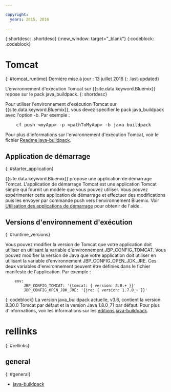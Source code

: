 ```yaml
---

copyright:
  years: 2015, 2016

---
```


{:shortdesc: .shortdesc}
{:new_window: target="_blank"}
{:codeblock: .codeblock}


# Tomcat
{: #tomcat_runtime}
Dernière mise à jour : 13 juillet 2016
{: .last-updated}

L'environnement d'exécution Tomcat sur {{site.data.keyword.Bluemix}} repose sur le pack java_buildpack.
{: shortdesc}

Pour utiliser l'environnement d'exécution Tomcat sur {{site.data.keyword.Bluemix}}, vous devez spécifier le pack java_buildpack avec l'option -b. Par exemple :
<pre>
    cf push &lt;myApp&gt; -p &lt;pathToMyApp&gt; -b java_buildpack
</pre>

Pour plus d'informations sur l'environnement d'exécution Tomcat, voir le fichier [Readme java-buildpack](https://github.com/cloudfoundry/java-buildpack/blob/master/README.md).

## Application de démarrage
{: #starter_application}

{{site.data.keyword.Bluemix}} propose une application de démarrage Tomcat.  L'application de démarrage Tomcat est une application Tomcat simple qui fournit un modèle que vous pouvez utiliser. Vous pouvez expérimenter cette application de démarrage et effectuer des modifications puis les envoyer par commande push vers l'environnement Bluemix. Voir [Utilisation des applications de démarrage](../../cfapps/starter_app_usage.html) pour obtenir de l'aide.

## Versions d'environnement d'exécution
{: #runtime_versions}

Vous pouvez modifier la version de Tomcat que votre application doit utiliser en utilisant la variable d'environnement JBP_CONFIG_TOMCAT.
Vous pouvez modifier la version de Java que votre application doit utiliser en utilisant la variable d'environnement JBP_CONFIG_OPEN_JDK_JRE.
Ces deux variables d'environnement peuvent être définies dans le fichier manifeste de l'application.  Par exemple :
```
    env:
        JBP_CONFIG_TOMCAT: '{tomcat: { version: 8.0.+ }}'
        JBP_CONFIG_OPEN_JDK_JRE: '{jre: { version: 1.7.0_+ }}'
```
{: codeblock}
La version java_buildpack actuelle, v3.6, contient la version 8.30.0 Tomcat par défaut et la version Java 1.8.0_71 par défaut.
Pour plus d'informations, voir les informations sur les [éditions java-buildpack](https://github.com/cloudfoundry/java-buildpack/releases).

# rellinks
{: #rellinks}
## general
{: #general}
* [java-buildpack](https://github.com/cloudfoundry/java-buildpack)
